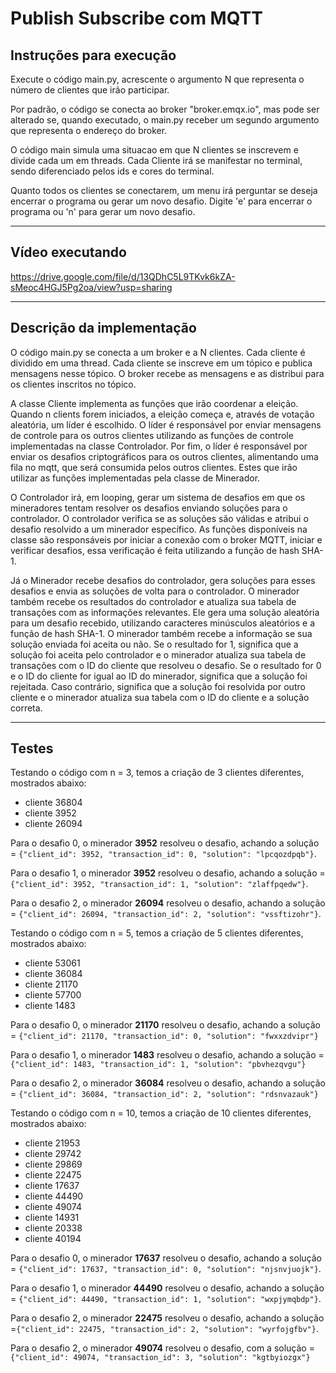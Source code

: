 # Publish Subscribe com MQTT

## Instruções para execução

Execute o código main.py, acrescente o argumento N que representa o número de clientes que irão participar. 

Por padrão, o código se conecta ao broker "broker.emqx.io", mas pode ser alterado se, quando executado, o main.py receber um segundo argumento que representa o endereço do broker. 

O código main simula uma situacao em que N clientes se inscrevem e divide cada um em threads. Cada Cliente irá se manifestar no terminal, sendo diferenciado pelos ids e cores do terminal. 

Quanto todos os clientes se conectarem, um menu irá perguntar se deseja encerrar o programa ou gerar um novo desafio. Digite 'e' para encerrar o programa ou 'n' para gerar um novo desafio.

---

## Vídeo executando

https://drive.google.com/file/d/13QDhC5L9TKvk6kZA-sMeoc4HGJ5Pg2oa/view?usp=sharing

---

## Descrição da implementação

O código main.py se conecta a um broker e a N clientes. Cada cliente é dividido em uma thread. Cada cliente se inscreve em um tópico e publica mensagens nesse tópico. O broker recebe as mensagens e as distribui para os clientes inscritos no tópico.

A classe Cliente implementa as funções que irão coordenar a eleição. Quando n clients forem iniciados, a eleição começa e, através de votação aleatória, um líder é escolhido. O líder é responsável por enviar mensagens de controle para os outros clientes utilizando as funções de controle implementadas na classe Controlador. Por fim, o líder é responsável por enviar os desafios criptográficos para os outros clientes, alimentando uma fila no mqtt, que será consumida pelos outros clientes. Estes que irão utilizar as funções implementadas pela classe de Minerador.  

O Controlador irá, em looping, gerar um sistema de desafios em que os mineradores tentam resolver os desafios enviando soluções para o controlador. O controlador verifica se as soluções são válidas e atribui o desafio resolvido a um minerador específico. As funções disponíveis na classe são responsáveis por iniciar a conexão com o broker MQTT, iniciar e verificar desafios, essa verificação é feita utilizando a função de hash SHA-1.

Já o Minerador recebe desafios do controlador, gera soluções para esses desafios e envia as soluções de volta para o controlador. O minerador também recebe os resultados do controlador e atualiza sua tabela de transações com as informações relevantes. Ele gera uma solução aleatória para um desafio recebido, utilizando caracteres minúsculos aleatórios e a função de hash SHA-1. O minerador também recebe a informação se sua solução enviada foi aceita ou não. Se o resultado for 1, significa que a solução foi aceita pelo controlador e o minerador atualiza sua tabela de transações com o ID do cliente que resolveu o desafio. Se o resultado for 0 e o ID do cliente for igual ao ID do minerador, significa que a solução foi rejeitada. Caso contrário, significa que a solução foi resolvida por outro cliente e o minerador atualiza sua tabela com o ID do cliente e a solução correta.

---

## Testes 

Testando o código com n = 3, temos a criação de 3 clientes diferentes, mostrados abaixo:
* cliente  36804
* cliente  3952
* cliente  26094

Para o desafio 0, o minerador **3952** resolveu o desafio, achando a solução = `{"client_id": 3952, "transaction_id": 0, "solution": "lpcqozdpqb"}`. 

Para o desafio 1, o minerador **3952** resolveu o desafio, achando a solução = `{"client_id": 3952, "transaction_id": 1, "solution": "zlaffpqedw"}`.

Para o desafio 2, o minerador **26094** resolveu o desafio, achando a solução = `{"client_id": 26094, "transaction_id": 2, "solution": "vssftizohr"}`. 

Testando o código com n = 5, temos a criação de 5 clientes diferentes, mostrados abaixo:

* cliente  53061
* cliente  36084
* cliente  21170
* cliente  57700
* cliente  1483

Para o desafio 0, o minerador **21170** resolveu o desafio, achando a solução = `{"client_id": 21170, "transaction_id": 0, "solution": "fwxxzdvipr"}`

Para o desafio 1, o minerador **1483** resolveu o desafio, achando a solução = `{"client_id": 1483, "transaction_id": 1, "solution": "pbvhezqvgu"}`

Para o desafio 2, o minerador **36084** resolveu o desafio, achando a solução = `{"client_id": 36084, "transaction_id": 2, "solution": "rdsnvazauk"}`


Testando o código com n = 10, temos a criação de 10 clientes diferentes, mostrados abaixo:
* cliente  21953
* cliente  29742
* cliente  29869
* cliente  22475
* cliente  17637
* cliente  44490
* cliente  49074
* cliente  14931
* cliente  20338
* cliente  40194

Para o desafio 0, o minerador **17637** resolveu o desafio, achando a solução = `{"client_id": 17637, "transaction_id": 0, "solution": "njsnvjuojk"}`.

Para o desafio 1, o minerador **44490** resolveu o desafio, achando a solução = `{"client_id": 44490, "transaction_id": 1, "solution": "wxpjymqbdp"}`.

Para o desafio 2, o minerador **22475** resolveu o desafio, achando a solução =`{"client_id": 22475, "transaction_id": 2, "solution": "wyrfojgfbv"}`.

Para o desafio 2, o minerador **49074** resolveu o desafio, com a solução = `{"client_id": 49074, "transaction_id": 3, "solution": "kgtbyiozgx"}`